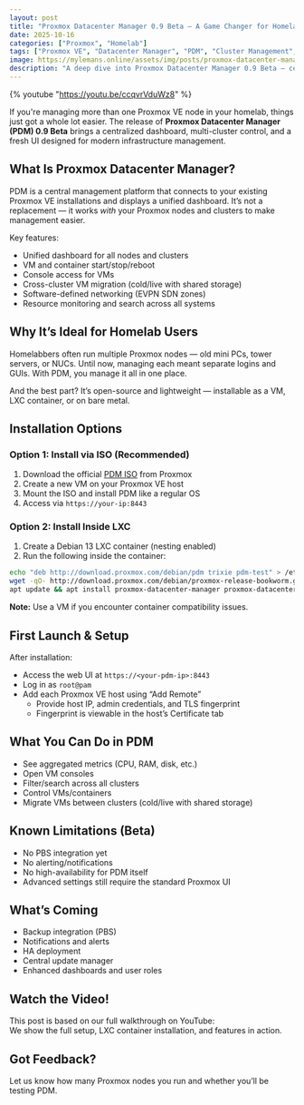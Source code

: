 ```yaml
---
layout: post
title: "Proxmox Datacenter Manager 0.9 Beta – A Game Changer for Homelab Users"
date: 2025-10-16
categories: ["Proxmox", "Homelab"]
tags: ["Proxmox VE", "Datacenter Manager", "PDM", "Cluster Management", "Beta"]
image: https://mylemans.online/assets/img/posts/proxmox-datacenter-manager-beta.png
description: "A deep dive into Proxmox Datacenter Manager 0.9 Beta — central management for multiple Proxmox VE clusters, perfect for homelab users."
---
```


{% youtube "https://youtu.be/ccqvrVduWz8" %}

If you're managing more than one Proxmox VE node in your homelab, things just got a whole lot easier. The release of **Proxmox Datacenter Manager (PDM) 0.9 Beta** brings a centralized dashboard, multi-cluster control, and a fresh UI designed for modern infrastructure management.

## What Is Proxmox Datacenter Manager?

PDM is a central management platform that connects to your existing Proxmox VE installations and displays a unified dashboard. It’s not a replacement — it works *with* your Proxmox nodes and clusters to make management easier.

Key features:
- Unified dashboard for all nodes and clusters
- VM and container start/stop/reboot
- Console access for VMs
- Cross-cluster VM migration (cold/live with shared storage)
- Software-defined networking (EVPN SDN zones)
- Resource monitoring and search across all systems

## Why It’s Ideal for Homelab Users

Homelabbers often run multiple Proxmox nodes — old mini PCs, tower servers, or NUCs. Until now, managing each meant separate logins and GUIs. With PDM, you manage it all in one place.

And the best part? It’s open-source and lightweight — installable as a VM, LXC container, or on bare metal.

## Installation Options

### Option 1: Install via ISO (Recommended)
1. Download the official [PDM ISO](https://enterprise.proxmox.com/iso/) from Proxmox
2. Create a new VM on your Proxmox VE host
3. Mount the ISO and install PDM like a regular OS
4. Access via `https://your-ip:8443`

### Option 2: Install Inside LXC
1. Create a Debian 13 LXC container (nesting enabled)
2. Run the following inside the container:
```bash
echo "deb http://download.proxmox.com/debian/pdm trixie pdm-test" > /etc/apt/sources.list.d/pdm.list
wget -qO- http://download.proxmox.com/debian/proxmox-release-bookworm.gpg | gpg --dearmor > /etc/apt/trusted.gpg.d/proxmox.gpg
apt update && apt install proxmox-datacenter-manager proxmox-datacenter-manager-ui
```

**Note:** Use a VM if you encounter container compatibility issues.

## First Launch & Setup

After installation:
- Access the web UI at `https://<your-pdm-ip>:8443`
- Log in as `root@pam`
- Add each Proxmox VE host using “Add Remote”
  - Provide host IP, admin credentials, and TLS fingerprint
  - Fingerprint is viewable in the host’s Certificate tab

## What You Can Do in PDM

- See aggregated metrics (CPU, RAM, disk, etc.)
- Open VM consoles
- Filter/search across all clusters
- Control VMs/containers
- Migrate VMs between clusters (cold/live with shared storage)

## Known Limitations (Beta)

- No PBS integration yet
- No alerting/notifications
- No high-availability for PDM itself
- Advanced settings still require the standard Proxmox UI

## What’s Coming

- Backup integration (PBS)
- Notifications and alerts
- HA deployment
- Central update manager
- Enhanced dashboards and user roles

## Watch the Video!

This post is based on our full walkthrough on YouTube:  
We show the full setup, LXC container installation, and features in action.

## Got Feedback?

Let us know how many Proxmox nodes you run and whether you’ll be testing PDM.

